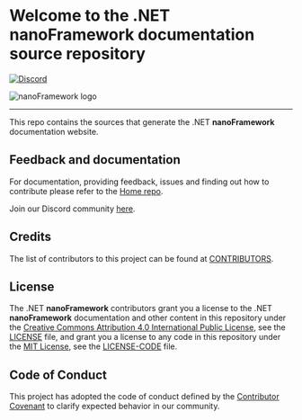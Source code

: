 # Welcome to the .NET **nanoFramework** documentation source repository

[![Discord](https://img.shields.io/discord/478725473862549535.svg)](https://discord.gg/gCyBu8T)

![nanoFramework logo](https://github.com/nanoframework/Home/blob/master/resources/logo/nanoFramework-repo-logo.jpg)

-----

This repo contains the sources that generate the .NET **nanoFramework** documentation website.

## Feedback and documentation

For documentation, providing feedback, issues and finding out how to contribute please refer to the [Home repo](https://github.com/nanoframework/Home).

Join our Discord community [here](https://discord.gg/gCyBu8T).

## Credits

The list of contributors to this project can be found at [CONTRIBUTORS](https://github.com/nanoframework/Home/blob/master/CONTRIBUTORS.md).

## License

The .NET **nanoFramework** contributors grant you a license to the .NET **nanoFramework** documentation and other content in this repository under the [Creative Commons Attribution 4.0 International Public License](https://creativecommons.org/licenses/by/4.0/legalcode),
see the [LICENSE](LICENSE) file, and grant you a license to any code in this repository under the [MIT License](https://opensource.org/licenses/MIT), see the
[LICENSE-CODE](LICENSE-CODE) file.

## Code of Conduct

This project has adopted the code of conduct defined by the [Contributor Covenant](http://contributor-covenant.org/)
to clarify expected behavior in our community.
